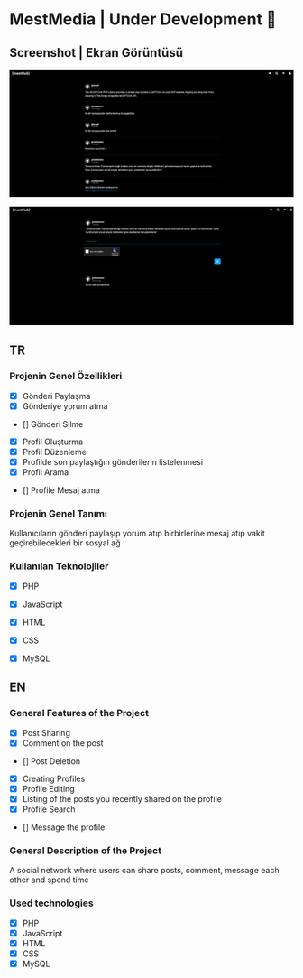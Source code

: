 # MestMedia | Under Development 💖

## Screenshot | Ekran Görüntüsü

![alt text](https://raw.githubusercontent.com/mestoness/mestMedia/main/SS.png)

![alt text](https://raw.githubusercontent.com/mestoness/mestMedia/main/ss2.png)

## TR

### Projenin Genel Özellikleri

- [x] Gönderi  Paylaşma
- [x] Gönderiye yorum atma
- [] Gönderi Silme
- [x] Profil Oluşturma 
- [x] Profil Düzenleme
- [x] Profilde son paylaştığın gönderilerin listelenmesi
- [x] Profil Arama
- [] Profile Mesaj atma

### Projenin Genel Tanımı
Kullanıcıların gönderi paylaşıp yorum atıp birbirlerine mesaj atıp vakit geçirebilecekleri bir sosyal ağ

### Kullanılan Teknolojiler

- [x] PHP
- [x] JavaScript
- [x] HTML
- [x] CSS
- [x] MySQL



## EN

### General Features of the Project

- [x] Post Sharing
- [x] Comment on the post
- [] Post Deletion
- [x] Creating Profiles
- [x] Profile Editing
- [x] Listing of the posts you recently shared on the profile
- [x] Profile Search
- [] Message the profile

### General Description of the Project
A social network where users can share posts, comment, message each other and spend time

### Used technologies

- [x] PHP
- [x] JavaScript
- [x] HTML
- [x] CSS
- [x] MySQL
